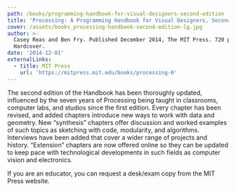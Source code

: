 ```yaml
---
path: /books/programming-handbook-for-visual-designers-second-edition
title: 'Processing: A Programming Handbook for Visual Designers, Second Edition'
cover: /assets/books_processing-handbook-second-edition-lg.jpg
author: >-
  Casey Reas and Ben Fry. Published December 2014, The MIT Press. 720 pages.
  Hardcover.
date: '2014-12-01'
externalLinks:
  - title: MIT Press
    url: 'https://mitpress.mit.edu/books/processing-0'
---
```

The second edition of the Handbook has been thoroughly updated, influenced by the seven years of Processing being taught in classrooms, computer labs, and studios since the first edition. Every chapter has been revised, and added chapters introduce new ways to work with data and geometry. New “synthesis” chapters offer discussion and worked examples of such topics as sketching with code, modularity, and algorithms. Interviews have been added that cover a wider range of projects and history. “Extension” chapters are now offered online so they can be updated to keep pace with technological developments in such fields as computer vision and electronics. 

If you are an educator, you can request a desk/exam copy from the MIT Press website.
